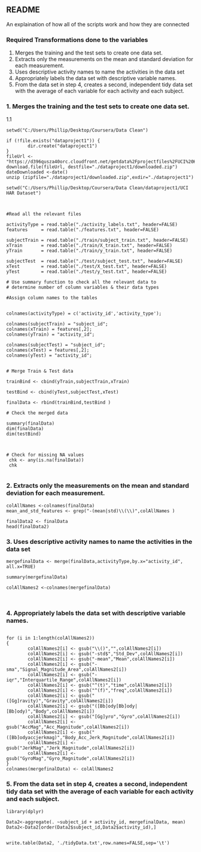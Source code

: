 ## README 

An explaination of how all of the scripts work and how they are connected

### Required Transformations done to the variables

1.  Merges the training and the test sets to create one data set.
2.  Extracts only the measurements on the mean and standard deviation for each measurement. 
3.  Uses descriptive activity names to name the activities in the data set
4.  Appropriately labels the data set with descriptive variable names. 
5.  From the data set in step 4, creates a second, independent tidy data set with the average of each variable for each activity and each subject.


### 1.  Merges the training and the test sets to create one data set.

1.1  

<pre class="r"><code>setwd("C:/Users/Phillip/Desktop/Coursera/Data Clean")

if (!file.exists("dataproject1")) {
        dir.create("dataproject1")
}
fileUrl <- "https://d396qusza40orc.cloudfront.net/getdata%2Fprojectfiles%2FUCI%20HAR%20Dataset.zip"
download.file(fileUrl, destfile="./dataproject1/downloaded.zip") 
dateDownloaded <-date()
unzip (zipfile="./dataproject1/downloaded.zip",exdir="./dataproject1")

setwd("C:/Users/Phillip/Desktop/Coursera/Data Clean/dataproject1/UCI HAR Dataset")



#Read all the relevant files 

activityType = read.table("./activity_labels.txt", header=FALSE)
features     = read.table("./features.txt", header=FALSE)

subjectTrain = read.table("./train/subject_train.txt", header=FALSE)
xTrain       = read.table("./train/X_train.txt", header=FALSE)
yTrain       = read.table("./train/y_train.txt", header=FALSE)

subjectTest  = read.table("./test/subject_test.txt", header=FALSE)
xTest        = read.table("./test/X_test.txt", header=FALSE)
yTest        = read.table("./test/y_test.txt", header=FALSE)

# Use summary function to check all the relevant data to 
# determine number of column variables & their data types

#Assign column names to the tables


colnames(activityType) = c('activity_id','activity_type');

colnames(subjectTrain) = "subject_id";
colnames(xTrain) = features[,2];
colnames(yTrain) = "activity_id";

colnames(subjectTest) = "subject_id";
colnames(xTest) = features[,2];
colnames(yTest) = "activity_id";


# Merge Train & Test data

trainBind <- cbind(yTrain,subjectTrain,xTrain)

testBind <- cbind(yTest,subjectTest,xTest)

finalData <- rbind(trainBind,testBind )

# Check the merged data

summary(finalData)
dim(finalData)
dim(testBind)



# Check for missing NA values
 chk <- any(is.na(finalData))
 chk

</code></pre>




### 2.  Extracts only the measurements on the mean and standard deviation for each measurement. 

<pre><code>colAllNames <-colnames(finalData)
mean_and_std_features <- grep("-(mean|std)\\(\\)",colAllNames )

finalData2 <- finalData  
head(finalData2)
</code></pre>

### 3.  Uses descriptive activity names to name the activities in the data set

<pre><code>mergefinalData <- merge(finalData,activityType,by.x="activity_id", all.x=TRUE)

summary(mergefinalData)

colAllNames2 <-colnames(mergefinalData)


</code></pre>


### 4.  Appropriately labels the data set with descriptive variable names. 

<pre><code>
for (i in 1:length(colAllNames2))
{
        colAllNames2[i] <- gsub("\\()","",colAllNames2[i])
        colAllNames2[i] <- gsub("-std$","Std_Dev",colAllNames2[i])
        colAllNames2[i] <- gsub("-mean","Mean",colAllNames2[i])
        colAllNames2[i] <- gsub("-sma","Signal_Magnitude_Area",colAllNames2[i])
        colAllNames2[i] <- gsub("-iqr","Interquartile_Range",colAllNames2[i])
        colAllNames2[i] <- gsub("^(t)","time",colAllNames2[i])
        colAllNames2[i] <- gsub("^(f)","freq",colAllNames2[i])
        colAllNames2[i] <- gsub("([Gg]ravity)","Gravity",colAllNames2[i])
        colAllNames2[i] <- gsub("([Bb]ody[Bb]ody|[Bb]ody)","Body",colAllNames2[i])
        colAllNames2[i] <- gsub("[Gg]yro","Gyro",colAllNames2[i])
        colAllNames2[i] <- gsub("AccMag","Acc_Magnitude",colAllNames2[i])
        colAllNames2[i] <- gsub("([Bb]odyaccjerkmag)","Body_Acc_Jerk_Magnitude",colAllNames2[i])
        colAllNames2[i] <- gsub("JerkMag","Jerk_Magnitude",colAllNames2[i])
        colAllNames2[i] <- gsub("GyroMag","Gyro_Magnitude",colAllNames2[i])
}
colnames(mergefinalData) <- colAllNames2
</code></pre>

### 5.  From the data set in step 4, creates a second, independent tidy data set with the average of each variable for each activity and each subject.

<pre><code>library(dplyr)

Data2<-aggregate(. ~subject_id + activity_id, mergefinalData, mean)
Data2<-Data2[order(Data2$subject_id,Data2$activity_id),]


write.table(Data2, './tidyData.txt',row.names=FALSE,sep='\t')
</code></pre>
